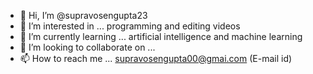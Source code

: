 - 👋 Hi, I’m @supravosengupta23
- 👀 I’m interested in ... programming and editing videos
- 🌱 I’m currently learning ... artificial intelligence and machine learning
- 💞️ I’m looking to collaborate on ... 
- 📫 How to reach me ... supravosengupta00@gmai.com (E-mail id) 

<!---
supravosengupta23/supravosengupta23 is a ✨ special ✨ repository because its `README.md` (this file) appears on your GitHub profile.
You can click the Preview link to take a look at your changes.
--->
